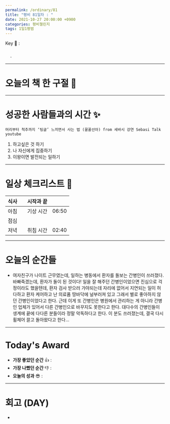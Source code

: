 ```yaml
---
permalink: /ordinary/81
title: "평비 81일차 : "
date: 2021-10-27 20:00:00 +0900
categories: 평비챌린지
tags: 1일1평범
---  
```

Key 🔑 : 
```

  - 
```

---
# 오늘의 책 한 구절 📕


---
# 성공한 사람들과의 시간 ✨
`머리부터 척추까지 ‘팅글’ 느끼면서 사는 법 (꿀꿀선아) from 세바시 강연 Sebasi Talk youtube`  
1. 하고싶은 것 하기
2. 나 자신에게 집중하기
3. 이왕이면 발전되는 일하기

---
# 일상 체크리스트 📃

| 식사 |  | 시작과 끝 |  |
|:----:|:----:|:----:|:----:|
| 아침 |  | 기상 시간 | 06:50 |
| 점심 |  |  |  |
| 저녁 |  | 취침 시간 | 02:40 |

---
# 오늘의 순간들
- 여자친구가 나이트 근무였는데, 일하는 병동에서 환자를 돌보는 간병인이 쓰러졌다. 바빠죽겠는데, 환자가 둘이 된 것이다! 일을 잘 해주던 간병인이었으면 진심으로 걱정이라도 했을텐데, 환자 검사 받으러 가야되는데 자리에 없어서 지연되는 일이 허다하고 환자 케어하고 난 의료품 땅바닥에 널부러져 있고 그래서 별로 좋아하지 않던 간병인이었다고 한다. 근데 이게 또 간병인은 병원에서 관리하는 게 아니라 간병인 업체가 있어서 다른 간병인으로 바꾸지도 못한다고 한다. 대다수의 간병인들이 생계에 끝에 다다른 분들이라 정말 악독하다고 한다. 이 분도 쓰러졌는데, 결국 다시 휠체어 끌고 돌아왔다고 한다...

---
# Today's Award
- **가장 좋았던 순간** 👍 : 
- **가장 나빴던 순간** 👎 : 
- **오늘의 성과** 😎 : 

---
# 회고 (DAY)
- 